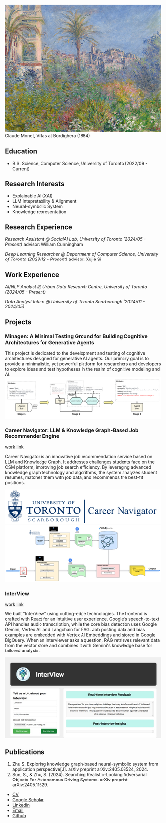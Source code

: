 ![monet](asset/img/unnamed-6.png)
Claude Monet, Villas at Bordighera (1884)
## Education 
- B.S. Science, Computer Science, University of Toronto (2022/09 - Current)

## Research Interests
- Explainable AI (XAI)
- LLM Intepretability & Alignment
- Neural-symbolic System
- Knowledge representation

## Research Experience
*Research Assistant @ SocialAI Lab, University of Toronto (2024/05 - Present)* 
advisor: William Cunningham

*Deep Learning Researcher  @ Department of Computer Science, University of Toronto (2023/12 - Present)* 
advisor: Xujie Si

## Work Experience
*AI/NLP Analyst @ Urban Data Research Centre, University of Toronto (2024/05 - Present)*

*Data Analyst Intern @ University of Toronto Scarborough (2024/01 - 2024/05)*

## Projects
### Minagen: A Minimal Testing Ground for Building Cognitive Architectures for Generative Agents
This project is dedicated to the development and testing of cognitive architectures designed for generative AI agents. Our primary goal is to provide a minimalistic, yet powerful platform for researchers and developers to explore ideas and test hypotheses in the realm of cognitive modeling and AI.
![cog](/asset/img/Cognitive-1.png)

### Career Navigator: LLM & Knowledge Graph-Based Job Recommender Engine
[work link](https://github.com/ShenzheZhu/Career_Navigator_UTSC_AScoop)

Career Navigator is an innovative job recommendation service based on LLM and Knowledge Graph. It addresses challenges students face on the CSM platform, improving job search efficiency. By leveraging advanced knowledge graph technology and algorithms, the system analyzes student resumes, matches them with job data, and recommends the best-fit positions.

![career](/asset/img/logo.png)
![kg](/asset/img/architechture_overview.png)

### InterView
[work link](https://devpost.com/software/interview-7eugcy)

We built "InterView" using cutting-edge technologies. The frontend is crafted with React for an intuitive user experience. Google's speech-to-text API handles audio transcription, while the core bias detection uses Google Gemini, Vertex AI, and Langchain for RAG. Job posting data and bias examples are embedded with Vertex AI Embeddings and stored in Google BigQuery. When an interviewer asks a question, RAG retrieves relevant data from the vector store and combines it with Gemini's knowledge base for tailored analysis.

![interview](/asset/img/gallery.jpg)


## Publications
1. Zhu S. Exploring knowledge graph-based neural-symbolic system from application perspective[J]. arXiv preprint arXiv:2405.03524, 2024.
2. Sun, S., & Zhu, S. (2024). Searching Realistic-Looking Adversarial Objects For Autonomous Driving Systems. arXiv preprint arXiv:2405.11629.

   
- [CV](/asset/files/Work_CV.pdf)
- [Google Scholar](https://scholar.google.com/citations?user=WBZCniUAAAAJ&hl=zh-CN)
- [Linkedin](https://www.linkedin.com/in/shenzhezhu0531/)
- [Email](mailto:cho.zhu@mail.utoronto.ca)
- [Github](https://github.com/ShenzheZhu)

